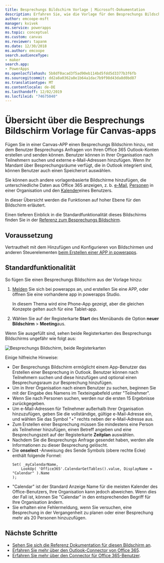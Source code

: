 ```yaml
---
title: Besprechungs Bildschirm Vorlage | Microsoft-Dokumentation
description: Erfahren Sie, wie die Vorlage für den Besprechungs Bildschirm für Canvas-apps funktioniert, und erweitern Sie den Bildschirm für Ihre eigenen Anwendungsfälle.
author: emcoope-msft
manager: kvivek
ms.service: powerapps
ms.topic: conceptual
ms.custom: canvas
ms.reviewer: tapanm
ms.date: 12/30/2018
ms.author: emcoope
search.audienceType:
- maker
search.app:
- PowerApps
ms.openlocfilehash: 5b8df0acad3f5ad90eb114bd5fdd5d3377b3f6fb
ms.sourcegitcommit: dd2a8a0362a8e1b64a1dac7b9f98d43da8d0bd87
ms.translationtype: MT
ms.contentlocale: de-DE
ms.lasthandoff: 12/02/2019
ms.locfileid: "74675040"
---
```

# <a name="overview-of-the-meeting-screen-template-for-canvas-apps"></a>Übersicht über die Besprechungs Bildschirm Vorlage für Canvas-apps

Fügen Sie in einer Canvas-APP einen Besprechungs Bildschirm hinzu, mit dem Benutzer Besprechungs Anfragen von Ihren Office 365 Outlook-Konten erstellen und senden können. Benutzer können in Ihrer Organisation nach Teilnehmern suchen und externe e-Mail-Adressen hinzufügen. Wenn Ihr Mandant über Besprechungsräume verfügt, die in Outlook integriert sind, können Benutzer auch einen Speicherort auswählen.

Sie können auch andere vorlagenbasierte Bildschirme hinzufügen, die unterschiedliche Daten aus Office 365 anzeigen, z. b. [e-Mail](email-screen-overview.md), [Personen](people-screen-overview.md) in einer Organisation und den [Kalender](calendar-screen-overview.md)eines Benutzers.

In dieser Übersicht werden die Funktionen auf hoher Ebene für den Bildschirm erläutert.

Einen tieferen Einblick in die Standardfunktionalität dieses Bildschirms finden Sie in der [Referenz zum Besprechungs Bildschirm](meeting-screen-reference.md).

## <a name="prerequisite"></a>Voraussetzung

Vertrautheit mit dem Hinzufügen und Konfigurieren von Bildschirmen und anderen Steuerelementen [beim Erstellen einer APP in powerapps](../data-platform-create-app-scratch.md).

## <a name="default-functionality"></a>Standardfunktionalität

So fügen Sie einen Besprechungs Bildschirm aus der Vorlage hinzu:

1. [Melden](https://make.powerapps.com?utm_source=padocs&utm_medium=linkinadoc&utm_campaign=referralsfromdoc) Sie sich bei powerapps an, und erstellen Sie eine APP, oder öffnen Sie eine vorhandene app in powerapps Studio.

    In diesem Thema wird eine Phone-App gezeigt, aber die gleichen Konzepte gelten auch für eine Tablet-app.

1. Wählen Sie auf der Registerkarte **Start** des Menübands die Option **neuer Bildschirm** > **Meeting**aus.

  Wenn Sie ausgefüllt sind, sehen beide Registerkarten des Besprechungs Bildschirms ungefähr wie folgt aus:

  ![Besprechungs Bildschirm, beide Registerkarten](media/meeting-screen/meeting-screen-full-both.png)

Einige hilfreiche Hinweise:

* Der Besprechungs Bildschirm ermöglicht einem App-Benutzer das Erstellen einer Besprechung in Outlook.
  Benutzer können nach Teilnehmern suchen und diese hinzufügen und optional einen Besprechungsraum zur Besprechung hinzufügen.
* Um in Ihrer Organisation nach einem Benutzer zu suchen, beginnen Sie mit der Eingabe des Namens im Texteingabefeld unter "Teilnehmer".
* Wenn Sie nach Personen suchen, werden nur die ersten 15 Ergebnisse zurückgegeben.
* Um e-Mail-Adressen für Teilnehmer außerhalb Ihrer Organisation hinzuzufügen, geben Sie die vollständige, gültige e-Mail-Adresse ein, und wählen Sie das Symbol "+" rechts neben der e-Mail-Adresse aus.
* Zum Erstellen einer Besprechung müssen Sie mindestens eine Person als Teilnehmer hinzufügen, einen Betreff angeben und eine Besprechungszeit auf der Registerkarte **Zeitplan** auswählen.
* Nachdem Sie die Besprechungs Anfrage gesendet haben, werden alle Informationen zu dieser Besprechung gelöscht.
* Die **onselect** -Anweisung des Sende Symbols (obere rechte Ecke) enthält folgende Formel:
    ```powerapps-dot
    Set( _myCalendarName, 
        LookUp( 'Office365'.CalendarGetTables().value, DisplayName = "Calendar" ).Name 
    );
    ```
* "Calendar" ist der Standard Anzeige Name für die meisten Kalender des Office-Benutzers, Ihre Organisation kann jedoch abweichen. Wenn dies der Fall ist, können Sie "Calendar" in den entsprechenden Begriff für Ihre Organisation ändern.
* Sie erhalten eine Fehlermeldung, wenn Sie versuchen, eine Besprechung in der Vergangenheit zu planen oder einer Besprechung mehr als 20 Personen hinzuzufügen.

## <a name="next-steps"></a>Nächste Schritte

* [Sehen Sie sich die Referenz Dokumentation für diesen Bildschirm an](./meeting-screen-reference.md).
* [Erfahren Sie mehr über den Outlook-Connector von Office 365](../connections/connection-office365-outlook.md).
* [Erfahren Sie mehr über den Connector für Office 365-Benutzer](../connections/connection-office365-users.md).
